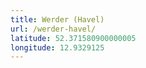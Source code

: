 ```yaml
---
title: Werder (Havel)
url: /werder-havel/
latitude: 52.371580900000005
longitude: 12.9329125
---
```


